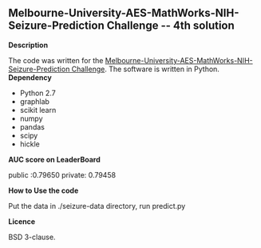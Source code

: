 Melbourne-University-AES-MathWorks-NIH-Seizure-Prediction Challenge -- 4th solution
-----------------------------------------------------------------------------------
**Description**

The code was written for the [Melbourne-University-AES-MathWorks-NIH-Seizure-Prediction Challenge](https://www.kaggle.com/c/melbourne-university-seizure-prediction). The software is written in Python.
**Dependency**
  * Python 2.7
  * graphlab
  * scikit learn
  * numpy
  * pandas
  * scipy
  * hickle 

**AUC score on LeaderBoard**
  
  public :0.79650
  private: 0.79458

**How to Use the code**

Put the data in ./seizure-data directory, run predict.py

**Licence**
  
  BSD 3-clause.
